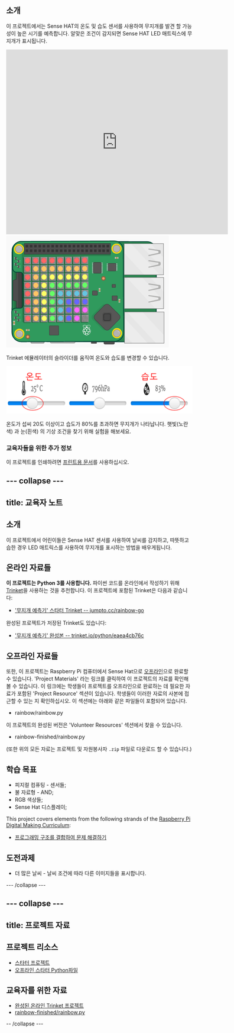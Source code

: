 ## 소개

이 프로젝트에서는 Sense HAT의 온도 및 습도 센서를 사용하여 무지개를 발견 할 가능성이 높은 시기를 예측합니다. 알맞은 조건이 감지되면 Sense HAT LED 매트릭스에 무지개가 표시됩니다.

<div class="trinket">
  <iframe src="https://trinket.io/embed/python/eaea4cb76c?outputOnly=true&start=result" width="600" height="500" frameborder="0" marginwidth="0" marginheight="0" allowfullscreen mark="crwd-mark">
</iframe> <img src="images/rainbow-final.png" />
</div>

Trinket 에뮬레이터의 슬라이더를 움직여 온도와 습도를 변경할 수 있습니다.

![스크린샷](images/rainbow-sliders.png)

온도가 섭씨 20도 이상이고 습도가 80%를 초과하면 무지개가 나타납니다. 햇빛(노란색) 과 눈(흰색) 의 기상 조건을 찾기 위해 실험을 해보세요.

### 교육자들을 위한 추가 정보

이 프로젝트를 인쇄하려면 [프린트용 문서](https://projects.raspberrypi.org/en/projects/rainbow-predictor/print)를 사용하십시오.

## \--- collapse \---

## title: 교육자 노트

## 소개

이 프로젝트에서 어린이들은 Sense HAT 센서를 사용하여 날씨를 감지하고, 따뜻하고 습한 경우 LED 매트릭스를 사용하여 무지개를 표시하는 방법을 배우게됩니다.

## 온라인 자료들

**이 프로젝트는 Python 3를 사용합니다.** 파이썬 코드를 온라인에서 작성하기 위해 [Trinket](https://trinket.io/)을 사용하는 것을 추천합니다. 이 프로젝트에 포함된 Trinket은 다음과 같습니다:

* ['무지개 예측기' 스타터 Trinket -- jumpto.cc/rainbow-go](http://jumpto.cc/rainbow-go)

완성된 프로젝트가 저장된 Trinket도 있습니다:

* ['무지개 예측기' 완성본 -- trinket.io/python/eaea4cb76c](https://trinket.io/python/eaea4cb76c)

## 오프라인 자료들

또한, 이 프로젝트는 Raspberry Pi 컴퓨터에서 Sense Hat으로 [오프라인](https://www.codeclubprojects.org/en-GB/resources/physical-sense-hat/)으로 완료할 수 있습니다. 'Project Materials' 라는 링크를 클릭하여 이 프로젝트의 자료를 확인해볼 수 있습니다. 이 링크에는 학생들이 프로젝트를 오프라인으로 완료하는 데 필요한 자료가 포함된 'Project Resource' 섹션이 있습니다. 학생들이 이러한 자료의 사본에 접근할 수 있는 지 확인하십시오. 이 섹션에는 아래와 같은 파일들이 포함되어 있습니다.

* rainbow/rainbow.py

이 프로젝트의 완성된 버전은 'Volunteer Resources' 섹션에서 찾을 수 있습니다.

* rainbow-finished/rainbow.py

(또한 위의 모든 자료는 프로젝트 및 자원봉사자 `.zip` 파일로 다운로드 할 수 있습니다.)

## 학습 목표

* 피지컬 컴퓨팅 - 센서들;
* 불 자료형 - AND; 
* RGB 색상들;
* Sense Hat 디스플레이;

This project covers elements from the following strands of the [Raspberry Pi Digital Making Curriculum](https://rpf.io/curriculum):

* [프로그래밍 구조를 결합하여 문제 해결하기](https://www.raspberrypi.org/curriculum/programming/builder)

## 도전과제

* 더 많은 날씨 - 날씨 조건에 따라 다른 이미지들을 표시합니다. 

\--- /collapse \---

## \--- collapse \---

## title: 프로젝트 자료

## 프로젝트 리소스

* [스타터 프로젝트](http://jumpto.cc/rainbow-go)
* [오프라인 스타터 Python파일](resources/rainbow-rainbow.py)

## 교육자를 위한 자료

* [완성된 온라인 Trinket 프로젝트](https://trinket.io/python/eaea4cb76c)
* [rainbow-finished/rainbow.py](resources/rainbow-final-rainbow.py)

-- /collapse \---